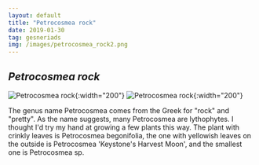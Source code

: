 ```yaml
---
layout: default
title: "Petrocosmea rock"
date: 2019-01-30
tag: gesneriads
img: /images/petrocosmea_rock2.png
---
```


## _Petrocosmea rock_

![Petrocosmea rock](/images/petrocosmea_rock.png){:width="200"}
![Petrocosmea rock](/images/petrocosmea_rock2.png){:width="200"}

The genus name Petrocosmea comes from the Greek for "rock" and "pretty". As the name suggests, many Petrocosmea are lythophytes. I thought I'd try my hand at growing a few plants this way. The plant with crinkly leaves is Petrocosmea begonifolia, the one with yellowish leaves on the outside is Petrocosmea 'Keystone's Harvest Moon', and the smallest one is Petrocosmea sp.  
